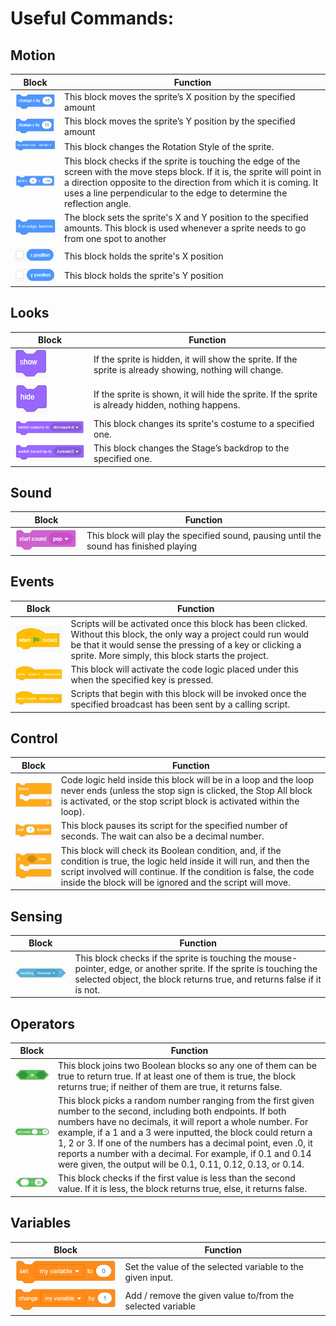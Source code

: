 # Useful Commands:

## Motion
| Block     | Function |
| ---      | ---       |
| ![alt tag](https://github.com/NetApp-YWIT/ywit_2020_debugging_workshop/blob/main/Images/motion-1.png) | This block moves the sprite’s X position by the specified amount         |
| ![alt tag](https://github.com/NetApp-YWIT/ywit_2020_debugging_workshop/blob/main/Images/motion-2.png)     | This block moves the sprite’s Y position by the specified amount        |
| ![alt tag](https://github.com/NetApp-YWIT/ywit_2020_debugging_workshop/blob/main/Images/motion-3.png)     | This block changes the Rotation Style of the sprite.        |
| ![alt tag](https://github.com/NetApp-YWIT/ywit_2020_debugging_workshop/blob/main/Images/motion-4.png)     | This block checks if the sprite is touching the edge of the screen with the move steps block. If it is, the sprite will point in a direction opposite to the direction from which it is coming. It uses a line perpendicular to the edge to determine the reflection angle.        |
| ![alt tag](https://github.com/NetApp-YWIT/ywit_2020_debugging_workshop/blob/main/Images/motion-5.png)     | The block sets the sprite's X and Y position to the specified amounts. This block is used whenever a sprite needs to go from one spot to another        |
| ![alt tag](https://github.com/NetApp-YWIT/ywit_2020_debugging_workshop/blob/main/Images/motion-6.png)     | This block holds the sprite's X position        |
| ![alt tag](https://github.com/NetApp-YWIT/ywit_2020_debugging_workshop/blob/main/Images/motion-7.png)     | This block holds the sprite's Y position        |

## Looks
| Block     | Function |
| ---      | ---       |
| ![alt tag](https://github.com/NetApp-YWIT/ywit_2020_debugging_workshop/blob/main/Images/looks-1.png) | If the sprite is hidden, it will show the sprite. If the sprite is already showing, nothing will change.        |
| ![alt tag](https://github.com/NetApp-YWIT/ywit_2020_debugging_workshop/blob/main/Images/looks-2.png) | If the sprite is shown, it will hide the sprite. If the sprite is already hidden, nothing happens.         |
| ![alt tag](https://github.com/NetApp-YWIT/ywit_2020_debugging_workshop/blob/main/Images/looks-3.png) | This block changes its sprite's costume to a specified one.         |
| ![alt tag](https://github.com/NetApp-YWIT/ywit_2020_debugging_workshop/blob/main/Images/looks-4.png) | This block changes the Stage’s backdrop to the specified one.        |

## Sound
| Block     | Function |
| ---      | ---       |
| ![alt tag](https://github.com/NetApp-YWIT/ywit_2020_debugging_workshop/blob/main/Images/sound.png) | This block will play the specified sound, pausing until the sound has finished playing        |

## Events
| Block     | Function |
| ---      | ---       |
| ![alt tag](https://github.com/NetApp-YWIT/ywit_2020_debugging_workshop/blob/main/Images/Event-1.png) | Scripts will be activated once this block has been clicked. Without this block, the only way a project could run would be that it would sense the pressing of a key or clicking a sprite. More simply, this block starts the project.        |
| ![alt tag](https://github.com/NetApp-YWIT/ywit_2020_debugging_workshop/blob/main/Images/Event-2.png) | This block will activate the code logic placed under this when the specified key is pressed.        |
| ![alt tag](https://github.com/NetApp-YWIT/ywit_2020_debugging_workshop/blob/main/Images/Event-3.png) | Scripts that begin with this block will be invoked once the specified broadcast has been sent by a calling script.        |

## Control
| Block     | Function |
| ---      | ---       |
| ![alt tag](https://github.com/NetApp-YWIT/ywit_2020_debugging_workshop/blob/main/Images/control-1.png) | Code logic held inside this block will be in a loop and the loop never ends (unless the stop sign is clicked, the Stop All block is activated, or the stop script block is activated within the loop).        |
| ![alt tag](https://github.com/NetApp-YWIT/ywit_2020_debugging_workshop/blob/main/Images/control-2.png) | This block pauses its script for the specified number of seconds. The wait can also be a decimal number.        |
| ![alt tag](https://github.com/NetApp-YWIT/ywit_2020_debugging_workshop/blob/main/Images/control-3.png) | This block will check its Boolean condition, and, if the condition is true, the logic held inside it will run, and then the script involved will continue. If the condition is false, the code inside the block will be ignored and the script will move.        |


## Sensing
| Block     | Function |
| ---      | ---       |
| ![alt tag](https://github.com/NetApp-YWIT/ywit_2020_debugging_workshop/blob/main/Images/sensing.png) | This block checks if the sprite is touching the mouse-pointer, edge, or another sprite. If the sprite is touching the selected object, the block returns true, and returns false if it is not.        |

## Operators
| Block     | Function |
| ---      | ---       |
| ![alt tag](https://github.com/NetApp-YWIT/ywit_2020_debugging_workshop/blob/main/Images/op-1.png) | This block joins two Boolean blocks so any one of them can be true to return true. If at least one of them is true, the block returns true; if neither of them are true, it returns false.        |
| ![alt tag](https://github.com/NetApp-YWIT/ywit_2020_debugging_workshop/blob/main/Images/op-2.png) | This block picks a random number ranging from the first given number to the second, including both endpoints. If both numbers have no decimals, it will report a whole number. For example, if a 1 and a 3 were inputted, the block could return a 1, 2 or 3. If one of the numbers has a decimal point, even .0, it reports a number with a decimal. For example, if 0.1 and 0.14 were given, the output will be 0.1, 0.11, 0.12, 0.13, or 0.14.        |
| ![alt tag](https://github.com/NetApp-YWIT/ywit_2020_debugging_workshop/blob/main/Images/op-3.png) | This block checks if the first value is less than the second value. If it is less, the block returns true, else, it returns false.        |

## Variables
| Block     | Function |
| ---      | ---       |
| ![alt tag](https://github.com/NetApp-YWIT/ywit_2020_debugging_workshop/blob/main/Images/var-1.png) |  Set the value of the selected variable to the given input.       |
| ![alt tag](https://github.com/NetApp-YWIT/ywit_2020_debugging_workshop/blob/main/Images/var2.png) |  Add / remove the given value to/from the selected variable       |
